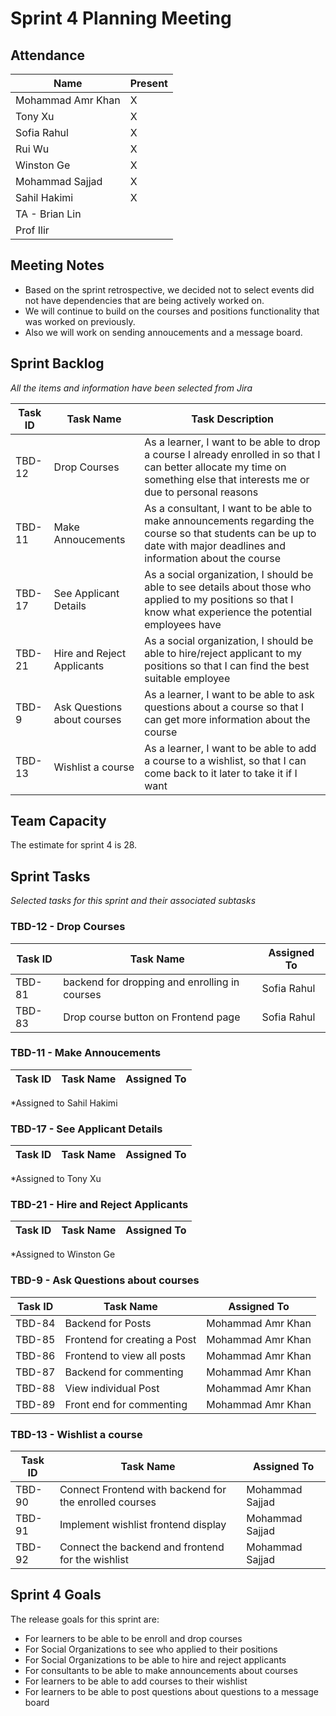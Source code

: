 # Sprint 4 Planning Meeting

## Attendance

| Name | Present |
| ----- | ------ |
| Mohammad Amr Khan | X |
| Tony Xu | X |
| Sofia Rahul | X |
| Rui Wu | X |
| Winston Ge | X |
| Mohammad Sajjad | X |
| Sahil Hakimi | X |
| TA - Brian Lin | | 
| Prof Ilir | |

## Meeting Notes
- Based on the sprint retrospective, we decided not to select events did not have dependencies that are being actively worked on.
- We will continue to build on the courses and positions functionality that was worked on previously.
- Also we will work on sending annoucements and a message board.

## Sprint Backlog
*All the items and information have been selected from Jira*

| Task ID | Task Name | Task Description |
| ------- | --------- | ---------------- |
| TBD-12 | Drop Courses | As a learner, I want to be able to drop a course I already enrolled in so that I can better allocate my time on something else that interests me or due to personal reasons |
| TBD-11 | Make Annoucements | As a consultant, I want to be able to make announcements regarding the course so that students can be up to date with major deadlines and information about the course |
| TBD-17 | See Applicant Details | As a social organization, I should be able to see details about those who applied to my positions so that I know what experience the potential employees have |
| TBD-21 | Hire and Reject Applicants | As a social organization, I should be able to hire/reject applicant to my positions so that I can find the best suitable employee |
| TBD-9 | Ask Questions about courses | As a learner, I want to be able to ask questions about a course so that I can get more information about the course |
| TBD-13 | Wishlist a course | As a learner, I want to be able to add a course to a wishlist, so that I can come back to it later to take it if I want |

## Team Capacity 

The estimate for sprint 4 is 28.

## Sprint Tasks
*Selected tasks for this sprint and their associated subtasks*

### TBD-12 - Drop Courses
| Task ID | Task Name | Assigned To |
| ------- | --------- | ---------------- |
| TBD-81 | backend for dropping and enrolling in courses | Sofia Rahul |
| TBD-83 | Drop course button on Frontend page | Sofia Rahul | 

### TBD-11 - Make Annoucements
| Task ID | Task Name | Assigned To |
| ------- | --------- | ---------------- |

*Assigned to Sahil Hakimi

### TBD-17 - See Applicant Details
| Task ID | Task Name | Assigned To |
| ------- | --------- | ---------------- |

*Assigned to Tony Xu

### TBD-21 - Hire and Reject Applicants 
| Task ID | Task Name | Assigned To |
| ------- | --------- | ---------------- |

*Assigned to Winston Ge

### TBD-9 - Ask Questions about courses
| Task ID | Task Name | Assigned To |
| ------- | --------- | ---------------- |
| TBD-84 | Backend for Posts | Mohammad Amr Khan |
| TBD-85 | Frontend for creating a Post | Mohammad Amr Khan |
| TBD-86 | Frontend to view all posts | Mohammad Amr Khan |
| TBD-87 | Backend for commenting | Mohammad Amr Khan |
| TBD-88 | View individual Post | Mohammad Amr Khan |
| TBD-89 | Front end for commenting | Mohammad Amr Khan |


### TBD-13 - Wishlist a course
| Task ID | Task Name | Assigned To |
| ------- | --------- | ---------------- |
| TBD-90 | Connect Frontend with backend for the enrolled courses | Mohammad Sajjad |
| TBD-91 | Implement wishlist frontend display | Mohammad Sajjad |
| TBD-92 | Connect the backend and frontend for the wishlist | Mohammad Sajjad |

## Sprint 4 Goals
The release goals for this sprint are:
- For learners to be able to be enroll and drop courses
- For Social Organizations to see who applied to their positions
- For Social Organizations to be able to hire and reject applicants
- For consultants to be able to make announcements about courses
- For learners to be able to add courses to their wishlist
- For learners to be able to post questions about questions to a message board
